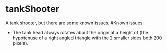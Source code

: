 # tankShooter
A tank shooter, but there are some known issues.
#Known issues
* The tank head always rotates about the origin at a height of (the hypotenuse of a right angled triangle with the 2 smaller sides both 200 pixels).